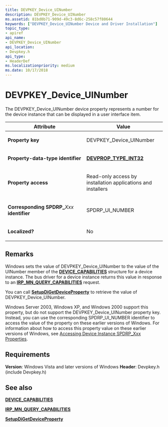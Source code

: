 ```yaml
---
title: DEVPKEY_Device_UINumber
description: DEVPKEY_Device_UINumber
ms.assetid: 81bd0b71-909d-49c3-8d6c-258c57f80644
keywords: ["DEVPKEY_Device_UINumber Device and Driver Installation"]
topic_type:
- apiref
api_name:
- DEVPKEY_Device_UINumber
api_location:
- Devpkey.h
api_type:
- HeaderDef
ms.localizationpriority: medium
ms.date: 10/17/2018
---
```


# DEVPKEY_Device_UINumber


The DEVPKEY_Device_UINumber device property represents a number for the device instance that can be displayed in a user interface item.

<table>
<colgroup>
<col width="50%" />
<col width="50%" />
</colgroup>
<thead>
<tr>
<th>Attribute</th>
<th>Value</th>
</tr>
</thead>
<tbody>
<tr class="odd">
<td align="left"><p><strong>Property key</strong></p></td>
<td align="left"><p>DEVPKEY_Device_UINumber</p></td>
</tr>
<tr class="even">
<td align="left"><p><strong>Property-data-type identifier</strong></p></td>
<td align="left"><p><a href="devprop-type-int32.md" data-raw-source="[&lt;strong&gt;DEVPROP_TYPE_INT32&lt;/strong&gt;](devprop-type-int32.md)"><strong>DEVPROP_TYPE_INT32</strong></a></p></td>
</tr>
<tr class="odd">
<td align="left"><p><strong>Property access</strong></p></td>
<td align="left"><p>Read-only access by installation applications and installers</p></td>
</tr>
<tr class="even">
<td align="left"><p><strong>Corresponding SPDRP_</strong><em>Xxx</em> <strong>identifier</strong></p></td>
<td align="left"><p>SPDRP_UI_NUMBER</p></td>
</tr>
<tr class="odd">
<td align="left"><p><strong>Localized?</strong></p></td>
<td align="left"><p>No</p></td>
</tr>
</tbody>
</table>

 

Remarks
-------

Windows sets the value of DEVPKEY_Device_UINumber to the value of the UINumber member of the [**DEVICE_CAPABILITIES**](/windows-hardware/drivers/ddi/wdm/ns-wdm-_device_capabilities) structure for a device instance. The bus driver for a device instance returns this value in response to an [**IRP_MN_QUERY_CAPABILITIES**](../kernel/irp-mn-query-capabilities.md) request.

You can call [**SetupDiGetDeviceProperty**](/windows/desktop/api/setupapi/nf-setupapi-setupdigetdevicepropertyw) to retrieve the value of DEVPKEY_Device_UINumber.

Windows Server 2003, Windows XP, and Windows 2000 support this property, but do not support the DEVPKEY_Device_UINumber property key. Instead, you can use the corresponding SPDRP_UI_NUMBER identifier to access the value of the property on these earlier versions of Windows. For information about how to access this property value on these earlier versions of Windows, see [Accessing Device Instance SPDRP_Xxx Properties](./accessing-device-instance-spdrp-xxx-properties.md).

Requirements
------------

**Version**: Windows Vista and later versions of Windows
**Header**: Devpkey.h (include Devpkey.h)


## See also


[**DEVICE_CAPABILITIES**](/windows-hardware/drivers/ddi/wdm/ns-wdm-_device_capabilities)

[**IRP_MN_QUERY_CAPABILITIES**](../kernel/irp-mn-query-capabilities.md)

[**SetupDiGetDeviceProperty**](/windows/desktop/api/setupapi/nf-setupapi-setupdigetdevicepropertyw)

 

